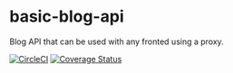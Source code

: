 # basic-blog-api
Blog API that can be used with any fronted using a proxy.

[![CircleCI](https://circleci.com/gh/jake32321/basic-blog-api.svg?style=svg)](https://circleci.com/gh/jake32321/basic-blog-api)
[![Coverage Status](https://coveralls.io/repos/github/jake32321/basic-blog-api/badge.svg?branch=master)](https://coveralls.io/github/jake32321/basic-blog-api?branch=master)